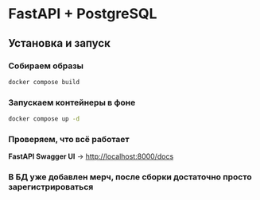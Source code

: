 # FastAPI + PostgreSQL

## Установка и запуск  

### **Собираем образы**  
```bash
docker compose build
```
### **Запускаем контейнеры в фоне**  
```bash
docker compose up -d
```
###  **Проверяем, что всё работает**  

 **FastAPI Swagger UI** → [http://localhost:8000/docs](http://localhost:8000/docs)  

 ### В БД уже добавлен мерч, после сборки достаточно просто зарегистрироваться
